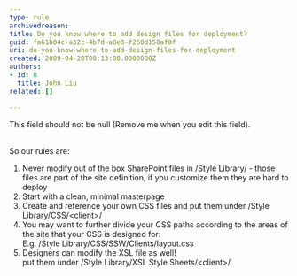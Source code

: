 ```yaml
---
type: rule
archivedreason: 
title: Do you know where to add design files for deployment?
guid: fa61b04c-a32c-4b7d-a8e3-f260d158af0f
uri: do-you-know-where-to-add-design-files-for-deployment
created: 2009-04-20T00:13:00.0000000Z
authors:
- id: 8
  title: John Liu
related: []

---
```



This field should not be null (Remove me when you edit this field).
<br><excerpt class='endintro'></excerpt><br>
<p>So our rules are&#58;</p>
<ol>
<li>Never modify out of the box SharePoint files in /Style Library/ -&#160;those files are part of the site definition, if you customize them they are hard to deploy</li>
<li>Start with a clean, minimal masterpage</li>
<li>Create and reference&#160;your own CSS files and put them&#160;under /Style Library/CSS/&lt;client&gt;/</li>
<li>You may want to further divide your CSS paths according to the areas of the site that your CSS is designed for&#58;<br>E.g. /Style Library/CSS/SSW/Clients/layout.css</li>
<li>Designers can modify the XSL file as well!<br>put them under /Style Library/XSL Style Sheets/&lt;client&gt;/</li></ol>


